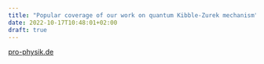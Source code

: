 ```yaml
---
title: "Popular coverage of our work on quantum Kibble-Zurek mechanism"
date: 2022-10-17T10:48:01+02:00
draft: true
---
```


[pro-physik.de](https://www.pro-physik.de/nachrichten/kibble-zurek-mechanismus-gilt-auch-fuer-quanten-phasenuebergaenge)